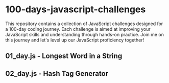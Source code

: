 # 100-days-javascript-challenges
This repository contains a collection of JavaScript challenges designed for a 100-day coding journey. Each challenge is aimed at improving your JavaScript skills and understanding through hands-on practice. Join me on this journey and let's level up our JavaScript proficiency together!

## 01_day.js - Longest Word in a String
## 02_day.js - Hash Tag Generator
